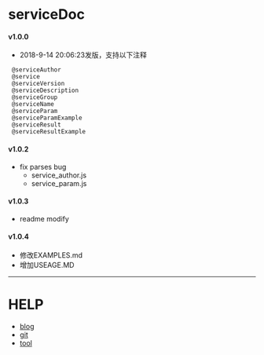 # serviceDoc 
#### v1.0.0 
* 2018-9-14 20:06:23发版，支持以下注释
```
 @serviceAuthor
 @service
 @serviceVersion
 @serviceDescription
 @serviceGroup
 @serviceName
 @serviceParam
 @serviceParamExample
 @serviceResult
 @serviceResultExample
```
#### v1.0.2 
* fix parses bug
  * service_author.js
  * service_param.js  
   
#### v1.0.3
* readme modify
    
#### v1.0.4
* 修改EXAMPLES.md
* 增加USEAGE.MD
---    


# HELP
* [blog](http://blog.suiyiwen.com/)
* [git](https://gitee.com/UnlimitedBladeWorks_123/servicedoc)
* [tool](http://tool.suiyiwen.com/servicedoc/)







